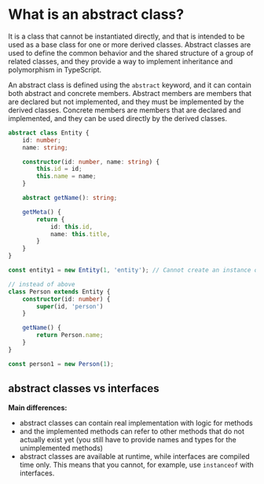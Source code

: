 # What is an abstract class?

It is a class that cannot be instantiated directly, and that is intended to be used as a base class for one or more derived classes. Abstract classes are used to define the common behavior and the shared structure of a group of related classes, and they provide a way to implement inheritance and polymorphism in TypeScript.

An abstract class is defined using the `abstract` keyword, and it can contain both abstract and concrete members. Abstract members are members that are declared but not implemented, and they must be implemented by the derived classes. Concrete members are members that are declared and implemented, and they can be used directly by the derived classes.

```ts
abstract class Entity {
	id: number;
	name: string;

	constructor(id: number, name: string) {
		this.id = id;
		this.name = name;
	}

	abstract getName(): string;

	getMeta() {
		return {
			id: this.id,
			name: this.title,
		}
	}
}

const entity1 = new Entity(1, 'entity'); // Cannot create an instance of an abstract class.

// instead of above
class Person extends Entity {
	constructor(id: number) {
		super(id, 'person')
	}

	getName() {
		return Person.name;
	}
}

const person1 = new Person(1);
```

## abstract classes vs interfaces

**Main differences:**
- abstract classes can contain real implementation with logic for methods
- and the implemented methods can refer to other methods that do not actually exist yet (you still have to provide names and types for the unimplemented methods)
- abstract classes are available at runtime, while interfaces are compiled time only. This means that you cannot, for example, use `instanceof` with interfaces.